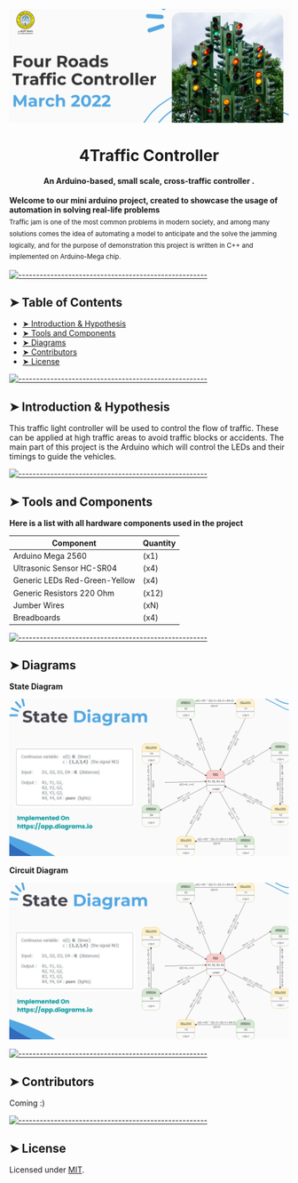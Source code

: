 <p align="center">
  <img src="Assets/Header3.PNG" />
</p>

<h1 align="center">4Traffic Controller</h1>
<h4 align="center">An Arduino-based, small scale, cross-traffic controller .</h4>

  <b>Welcome to our mini arduino project, created to showcase the usage of automation in solving real-life problems</b></br>
  <sub> Traffic jam is one of the most common problems in modern society, and among many solutions comes the idea of automating a model to anticipate and the solve the jamming logically, and for the purpose of demonstration this project is written in C++ and implemented on Arduino-Mega chip.<sub>
</p>


[![-----------------------------------------------------](https://raw.githubusercontent.com/andreasbm/readme/master/assets/lines/colored.png)](#table-of-contents)

## ➤ Table of Contents

* [➤ Introduction & Hypothesis](#-Introduction-&-Hypothesis)
* [➤ Tools and Components](#-tools-and-components)
* [➤ Diagrams](#-diagrams)
* [➤ Contributors](#-contributors)
* [➤ License](#-license)
</details>


[![-----------------------------------------------------](https://raw.githubusercontent.com/andreasbm/readme/master/assets/lines/colored.png)](#installation)

## ➤ Introduction & Hypothesis

This traffic light controller will be used to control the flow of traffic.
These can be applied at high traffic areas to avoid traffic blocks or accidents.
The main part of this project is the Arduino which will control the LEDs and their timings to guide the vehicles.

[![-----------------------------------------------------](https://raw.githubusercontent.com/andreasbm/readme/master/assets/lines/colored.png)](#getting-started-quick)

## ➤ Tools and Components
 <b>Here is a list with all hardware components used in the project </b></br>

| Component   |    Quantity     |
|-------------|-----------------|
| Arduino Mega 2560  | (x1) |
| Ultrasonic Sensor HC-SR04 | (x4) |
| Generic LEDs Red-Green-Yellow | (x4) |
| Generic Resistors 220 Ohm | (x12) |
| Jumber Wires | (xN) |
| Breadboards  | (x4) |
<!--
| Component Xquantity  |    Thumbnail     |
|--------------------- |------------------|
| Arduino Mega 2560 x1 |<img src="./Assets/mega.png" width="100" height="200" /> |
| Ultrasonic Sensor HC-SR04 (x4) | <img src="Assets/Ultrasonic_Distance_Sensor_.png" width="200" height="200" />|
| Generic LEDs (x4) Red-Green-Yellow | <img src="Assets/lights.png" width="100" height="200" /> |
| Generic Resistors (x12) 220 Ohm | <img src="Assets/Resistors.png" width="100" height="200" /> |
| Jumber Wires (xN) | <img src="Assets/wires.png" width="100" height="200" /> |
| Breadboards (x4) | <img src="Assets/board.png" width="100" height="200" /> |
-->

[![-----------------------------------------------------](https://raw.githubusercontent.com/andreasbm/readme/master/assets/lines/colored.png)](#templates)

## ➤ Diagrams

 <b>State Diagram</b></br>
<p align="center">
  <img src="Assets/StateDiagram2.PNG" />
</p>

 <b>Circuit Diagram</b></br>
 <p align="center">
  <img src="Assets/StateDiagram2.PNG" />
</p>


[![-----------------------------------------------------](https://raw.githubusercontent.com/andreasbm/readme/master/assets/lines/colored.png)](#license)


## ➤ Contributors

Coming :)

[![-----------------------------------------------------](https://raw.githubusercontent.com/andreasbm/readme/master/assets/lines/colored.png)](#license)

## ➤ License

Licensed under [MIT](https://opensource.org/licenses/MIT).

